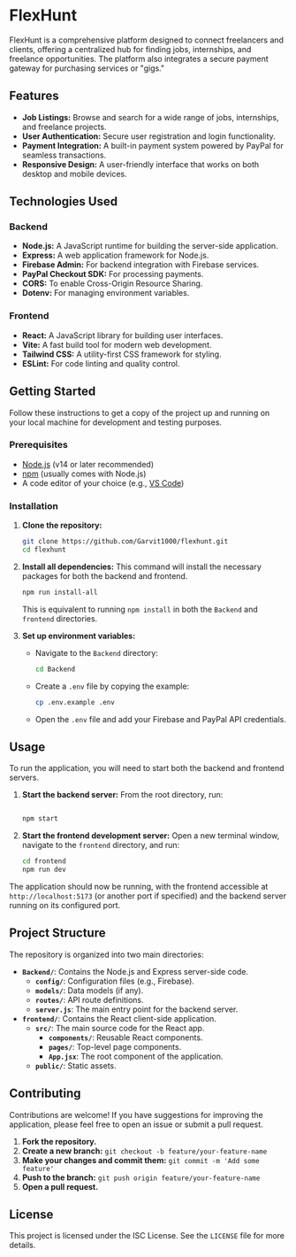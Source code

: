 # FlexHunt

FlexHunt is a comprehensive platform designed to connect freelancers and clients, offering a centralized hub for finding jobs, internships, and freelance opportunities. The platform also integrates a secure payment gateway for purchasing services or "gigs."

## Features

- **Job Listings:** Browse and search for a wide range of jobs, internships, and freelance projects.
- **User Authentication:** Secure user registration and login functionality.
- **Payment Integration:** A built-in payment system powered by PayPal for seamless transactions.
- **Responsive Design:** A user-friendly interface that works on both desktop and mobile devices.

## Technologies Used

### Backend

- **Node.js:** A JavaScript runtime for building the server-side application.
- **Express:** A web application framework for Node.js.
- **Firebase Admin:** For backend integration with Firebase services.
- **PayPal Checkout SDK:** For processing payments.
- **CORS:** To enable Cross-Origin Resource Sharing.
- **Dotenv:** For managing environment variables.

### Frontend

- **React:** A JavaScript library for building user interfaces.
- **Vite:** A fast build tool for modern web development.
- **Tailwind CSS:** A utility-first CSS framework for styling.
- **ESLint:** For code linting and quality control.

## Getting Started

Follow these instructions to get a copy of the project up and running on your local machine for development and testing purposes.

### Prerequisites

- [Node.js](https://nodejs.org/) (v14 or later recommended)
- [npm](https://www.npmjs.com/) (usually comes with Node.js)
- A code editor of your choice (e.g., [VS Code](https://code.visualstudio.com/))

### Installation

1. **Clone the repository:**
   ```sh
   git clone https://github.com/Garvit1000/flexhunt.git
   cd flexhunt
   ```

2. **Install all dependencies:**
   This command will install the necessary packages for both the backend and frontend.
   ```sh
   npm run install-all
   ```
   This is equivalent to running `npm install` in both the `Backend` and `frontend` directories.

3. **Set up environment variables:**
   - Navigate to the `Backend` directory:
     ```sh
     cd Backend
     ```
   - Create a `.env` file by copying the example:
     ```sh
     cp .env.example .env
     ```
   - Open the `.env` file and add your Firebase and PayPal API credentials.

## Usage

To run the application, you will need to start both the backend and frontend servers.

1. **Start the backend server:**
   From the root directory, run:
   ```sh

   npm start
   ```

2. **Start the frontend development server:**
   Open a new terminal window, navigate to the `frontend` directory, and run:
   ```sh
   cd frontend
   npm run dev
   ```

The application should now be running, with the frontend accessible at `http://localhost:5173` (or another port if specified) and the backend server running on its configured port.

## Project Structure

The repository is organized into two main directories:

- **`Backend/`**: Contains the Node.js and Express server-side code.
  - **`config/`**: Configuration files (e.g., Firebase).
  - **`models/`**: Data models (if any).
  - **`routes/`**: API route definitions.
  - **`server.js`**: The main entry point for the backend server.
- **`frontend/`**: Contains the React client-side application.
  - **`src/`**: The main source code for the React app.
    - **`components/`**: Reusable React components.
    - **`pages/`**: Top-level page components.
    - **`App.jsx`**: The root component of the application.
  - **`public/`**: Static assets.

## Contributing

Contributions are welcome! If you have suggestions for improving the application, please feel free to open an issue or submit a pull request.

1. **Fork the repository.**
2. **Create a new branch:** `git checkout -b feature/your-feature-name`
3. **Make your changes and commit them:** `git commit -m 'Add some feature'`
4. **Push to the branch:** `git push origin feature/your-feature-name`
5. **Open a pull request.**

## License

This project is licensed under the ISC License. See the `LICENSE` file for more details.

